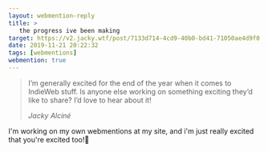 ```yaml
---
layout: webmention-reply
title: >
   the progress ive been making
target: https://v2.jacky.wtf/post/7133d714-4cd9-40b0-bd41-71050ae4d9f0
date: 2019-11-21 20:22:32
tags: [webmentions]
webmention: true
---
```


<blockquote class="p-in-reply-to h-cite">
  <p class="p-content">
    I’m generally excited for the end of the year when it comes to IndieWeb stuff. Is anyone else working on something exciting they’d like to share? I’d love to hear about it!
  </p>
  <cite class="p-author h-card">Jacky Alciné</cite>
</blockquote>

I'm working on my own webmentions at my site, and i'm just really excited that
you're excited too!👏

